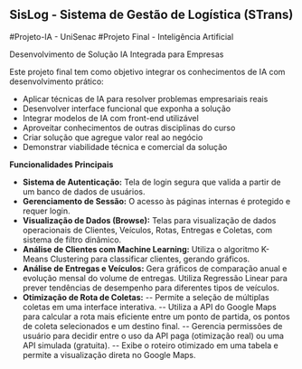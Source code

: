 ## SisLog - Sistema de Gestão de Logística (STrans)
#Projeto-IA - UniSenac
#Projeto Final - Inteligência Artificial

Desenvolvimento de Solução IA Integrada para Empresas

Este projeto final tem como objetivo integrar os conhecimentos de IA com desenvolvimento prático:
- Aplicar técnicas de IA para resolver problemas empresariais reais
- Desenvolver interface funcional que exponha a solução
- Integrar modelos de IA com front-end utilizável
- Aproveitar conhecimentos de outras disciplinas do curso
- Criar solução que agregue valor real ao negócio
- Demonstrar viabilidade técnica e comercial da solução


__Funcionalidades Principais__
- **Sistema de Autenticação:** Tela de login segura que valida a partir de um banco de dados de usuários.
- **Gerenciamento de Sessão:** O acesso às páginas internas é protegido e requer login.
- **Visualização de Dados (Browse):** Telas para visualização de dados operacionais de Clientes, Veículos, Rotas, Entregas e Coletas, com sistema de filtro dinâmico.
- **Análise de Clientes com Machine Learning:** Utiliza o algoritmo K-Means Clustering para classificar clientes, gerando gráficos.
- **Análise de Entregas e Veículos:** Gera gráficos de comparação anual e evolução mensal do volume de entregas. Utiliza Regressão Linear para prever tendências de desempenho para diferentes tipos de veículos.
- **Otimização de Rota de Coletas:** 
	-- Permite a seleção de múltiplas coletas em uma interface interativa. 
	-- Utiliza a API do Google Maps para calcular a rota mais eficiente entre um ponto de partida, os pontos de coleta selecionados e um destino final.
	-- Gerencia permissões de usuário para decidir entre o uso da API paga (otimização real) ou uma API simulada (gratuita).
	-- Exibe o roteiro otimizado em uma tabela e permite a visualização direta no Google Maps.
